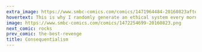 ```yaml
---
extra_image: https://www.smbc-comics.com/comics/1471964484-20160823after.png
hovertext: This is why I randomly generate an ethical system every morning.
image: https://www.smbc-comics.com/comics/1472254699-20160823.png
next_comic: rocks
prev_comic: the-best-revenge
title: Consequentialism
---
```


